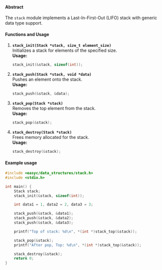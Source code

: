 #### **Abstract**
The `stack` module implements a Last-In-First-Out (LIFO) stack with generic data type support.

#### **Functions and Usage**

1. **`stack_init(Stack *stack, size_t element_size)`**  
   Initializes a stack for elements of the specified size.  
   **Usage:**
   ```c
   stack_init(&stack, sizeof(int));
   ```

2. **`stack_push(Stack *stack, void *data)`**  
   Pushes an element onto the stack.  
   **Usage:**
   ```c
   stack_push(&stack, &data);
   ```

3. **`stack_pop(Stack *stack)`**  
   Removes the top element from the stack.  
   **Usage:**
   ```c
   stack_pop(&stack);
   ```

4. **`stack_destroy(Stack *stack)`**  
   Frees memory allocated for the stack.  
   **Usage:**
   ```c
   stack_destroy(&stack);
   ```

#### Example usage

```c
#include <easyc/data_structures/stack.h>
#include <stdio.h>

int main() {
    Stack stack;
    stack_init(&stack, sizeof(int));

    int data1 = 1, data2 = 2, data3 = 3;

    stack_push(&stack, &data1);
    stack_push(&stack, &data2);
    stack_push(&stack, &data3);

    printf("Top of stack: %d\n", *(int *)stack_top(&stack));

    stack_pop(&stack);
    printf("After pop, Top: %d\n", *(int *)stack_top(&stack));

    stack_destroy(&stack);
    return 0;
}
```
